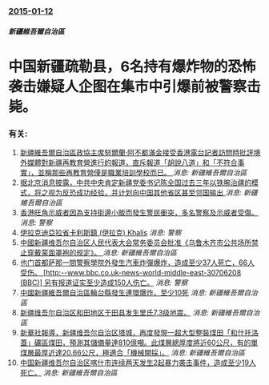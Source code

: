 ### [2015-01-12](/news/2015/01/12/index.md)

##### 新疆維吾爾自治區
#  中国新疆疏勒县，6名持有爆炸物的恐怖袭击嫌疑人企图在集市中引爆前被警察击毙。




### 有关:

1. [新疆維吾爾自治區政協主席努爾蘭·阿不都滿金接受香港電台記者訪問時批評境外媒體對新疆再教育營進行的報道，直斥報道「胡說八道」和「不符合事實」，並稱那些再教育營僅是職業培訓學校而已。 ](/zh/news/2019/03/10/新疆維吾爾自治區政協主席努爾蘭-阿不都滿金接受香港電台記者訪問時批評境外媒體對新疆再教育營進行的報道-直斥報道-胡說八道.md) _消息: 新疆維吾爾自治區_
2. [据北京消息披露，中共中央肯定新疆党委书记陈全国过去三年以铁腕治疆的模式，将之视为反恐成功经验，并计划向中国其他省区甚至邻国输出 ](/zh/news/2019/02/28/据北京消息披露-中共中央肯定新疆党委书记陈全国过去三年以铁腕治疆的模式-将之视为反恐成功经验-并计划向中国其他省区甚至邻.md) _消息: 新疆維吾爾自治區_
3. [香港旺角示威者因為支持街邊小販而發生警民衝突，多名警察及示威者受傷。 ](/zh/news/2016/02/8/香港旺角示威者因為支持街邊小販而發生警民衝突-多名警察及示威者受傷.md) _消息: 警察_
4. [伊拉克迪亞拉省卡利斯鎮 (伊拉克) Khalis](/zh/news/2015/05/8/伊拉克迪亞拉省卡利斯鎮-伊拉克-Khalis.md) _消息: 警察_
5. [ 中國新疆维吾尔自治区人民代表大会常务委员会批准《乌鲁木齐市公共场所禁止穿戴蒙面罩袍的规定》。 ](/zh/news/2015/01/10/中國新疆维吾尔自治区人民代表大会常务委员会批准-乌鲁木齐市公共场所禁止穿戴蒙面罩袍的规定.md) _消息: 新疆維吾爾自治區_
6. [ 也门首都萨那一間警察學院外發生汽車炸彈爆炸，造成至少37人死亡，66人受伤。 [http:--www.bbc.co.uk-news-world-middle-east-30706208 (BBC)] 另有报道证实至少造成150人伤亡。](/zh/news/2015/01/7/也门首都萨那一間警察學院外發生汽車炸彈爆炸-造成至少37人死亡-66人受伤-http-wwwbbccou.md) _消息: 警察_
7. [ 中國新疆維吾爾自治區輪台縣發生連環爆炸，至少10死](/zh/news/2014/09/1/中國新疆維吾爾自治區輪台縣發生連環爆炸-至少10死.md) _消息: 新疆維吾爾自治區_
8. [新疆维吾尔自治区和田地区于田县发生里氏7.3级地震。](/zh/news/2014/02/12/新疆维吾尔自治区和田地区于田县发生里氏73级地震.md) _消息: 新疆維吾爾自治區_
9. [ 新華社報導，新疆维吾尔自治区塔城，再度發現一超大型整裝煤田「和什托洛蓋」礦區煤田，預測其儲備量達810億噸。此煤層總厚度將近60公尺，有的單煤層最厚近達20.66公尺，極適合「機械開採」。](/zh/news/2012/10/22/新華社報導-新疆维吾尔自治区塔城-再度發現一超大型整裝煤田-和什托洛蓋-礦區煤田-預測其儲備量達810億噸-此煤層總厚.md) _消息: 新疆維吾爾自治區_
10. [中国新疆维吾尔自治区喀什市连续两天发生2起暴力袭击事件，造成至少19人死亡。](/zh/news/2011/07/31/中国新疆维吾尔自治区喀什市连续两天发生2起暴力袭击事件-造成至少19人死亡.md) _消息: 新疆維吾爾自治區_
